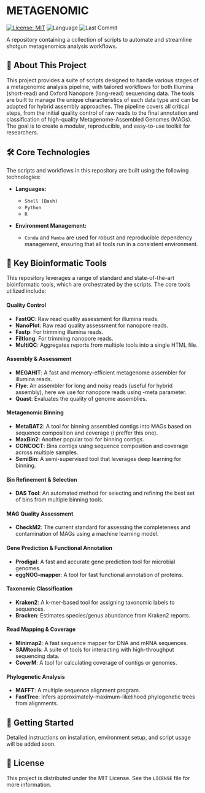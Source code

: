 # METAGENOMIC

[![License: MIT](https://img.shields.io/badge/License-MIT-yellow.svg)](https://opensource.org/licenses/MIT)
![Language](https://img.shields.io/github/languages/top/YOUR-USERNAME/METAGENOMIC)
![Last Commit](https://img.shields.io/github/last-commit/YOUR-USERNAME/METAGENOMIC)

A repository containing a collection of scripts to automate and streamline shotgun metagenomics analysis workflows.

## 📖 About This Project

This project provides a suite of scripts designed to handle various stages of a metagenomic analysis pipeline, with tailored workflows for both Illumina (short-read) and Oxford Nanopore (long-read) sequencing data. The tools are built to manage the unique characteristics of each data type and can be adapted for hybrid assembly approaches. The pipeline covers all critical steps, from the initial quality control of raw reads to the final annotation and classification of high-quality Metagenome-Assembled Genomes (MAGs). The goal is to create a modular, reproducible, and easy-to-use toolkit for researchers.

## 🛠️ Core Technologies

The scripts and workflows in this repository are built using the following technologies:

* **Languages:**
    * `Shell (Bash)`
    * `Python`
    * `R`

* **Environment Management:**
    * `Conda` and `Mamba` are used for robust and reproducible dependency management, ensuring that all tools run in a consistent environment.

## 🔬 Key Bioinformatic Tools

This repository leverages a range of standard and state-of-the-art bioinformatic tools, which are orchestrated by the scripts. The core tools utilized include:

#### **Quality Control**
* **FastQC**: Raw read quality assessment for illumina reads.
* **NanoPlot**: Raw read quality assessment for nanopore reads.
* **Fastp**: For trimming illumina reads.
* **Filtlong**: For trimming nanopore reads.
* **MultiQC**: Aggregates reports from multiple tools into a single HTML file.

#### **Assembly & Assessment**
* **MEGAHIT**: A fast and memory-efficient metagenome assembler for illumina reads.
* **Flye**: An assembler for long and noisy reads (useful for hybrid assembly), here we use for nanopore reads using -meta parameter.
* **Quast**: Evaluates the quality of genome assemblies.

#### **Metagenomic Binning**
* **MetaBAT2**: A tool for binning assembled contigs into MAGs based on sequence composition and coverage (i preffer this one).
* **MaxBin2**: Another popular tool for binning contigs.
* **CONCOCT**: Bins contigs using sequence composition and coverage across multiple samples.
* **SemiBin**: A semi-supervised tool that leverages deep learning for binning.

#### **Bin Refinement & Selection**
* **DAS Tool**: An automated method for selecting and refining the best set of bins from multiple binning tools.

#### **MAG Quality Assessment**
* **CheckM2**: The current standard for assessing the completeness and contamination of MAGs using a machine learning model.

#### **Gene Prediction & Functional Annotation**
* **Prodigal**: A fast and accurate gene prediction tool for microbial genomes.
* **eggNOG-mapper**: A tool for fast functional annotation of proteins.

#### **Taxonomic Classification**
* **Kraken2**: A k-mer-based tool for assigning taxonomic labels to sequences.
* **Bracken**: Estimates species/genus abundance from Kraken2 reports.

#### **Read Mapping & Coverage**
* **Minimap2**: A fast sequence mapper for DNA and mRNA sequences.
* **SAMtools**: A suite of tools for interacting with high-throughput sequencing data.
* **CoverM**: A tool for calculating coverage of contigs or genomes.

#### **Phylogenetic Analysis**
* **MAFFT**: A multiple sequence alignment program.
* **FastTree**: Infers approximately-maximum-likelihood phylogenetic trees from alignments.

## 🚀 Getting Started

Detailed instructions on installation, environment setup, and script usage will be added soon.

## 📄 License

This project is distributed under the MIT License. See the `LICENSE` file for more information.
